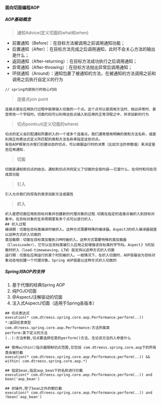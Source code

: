 #### 面向切面编程AOP
##### AOP基础概念

> 通知Advice(定义切面的what和when)

* 前置通知（Before）：在目标方法被调用之前调用通知功能；
* 后置通知（After）：在目标方法完成之后调用通知，此时不会关心方法的输出是什么；
* 返回通知（After-returning）：在目标方法成功执行之后调用通知；
* 异常通知（After-throwing）：在目标方法抛出异常后调用通知；
* 环绕通知（Around）：通知包裹了被通知的方法，在被通知的方法调用之前和调用之后执行自定义的行为

```text
// spring内部执行的核心代码
```
> 连接点join point

```text
连接点是在应用执行过程中能够插入切面的一个点。这个点可以是调用方法时、抛出异常时、甚至修改一个字段时。切面代码可以利用这些点插入到应用的正常流程之中，并添加新的行为
```

> 切点pointcut(定义切面的where)

```text
切点的定义会匹配通知所要织入的一个或多个连接点。我们通常使用明确的类和方法名称，或是利用正则表达式定义所匹配的类和方法名称来指定这些切点。
有些AOP框架允许我们创建动态的切点，可以根据运行时的决策（比如方法的参数值）来决定是否应用通知.
```

> 切面

```text
切面是通知和切点的结合。通知和切点共同定义了切面的全部内容——它是什么，在何时和何处完成其功能
```

> 引入

```text
引入允许我们向现有的类添加新方法或属性 
```

> 织入

```text
织入是把切面应用到目标对象并创建新的代理对象的过程.切面在指定的连接点被织入到目标对象中。在目标对象的生命周期里有多个点可以进行织入.
## 织入过程
编译期：切面在目标类编译时被织入。这种方式需要特殊的编译器。AspectJ的织入编译器就是以这种方式织入切面的
类加载期：切面在目标类加载到JVM时被织入。这种方式需要特殊的类加载器（ClassLoader），它可以在目标类被引入应用之前增强该目标类的字节码。AspectJ 5的加载时织入（load-timeweaving，LTW）就支持以这种方式织入切面
运行期：切面在应用运行的某个时刻被织入。一般情况下，在织入切面时，AOP容器会为目标对象动态地创建一个代理对象。Spring AOP就是以这种方式织入切面的
```

##### Spring对AOP的支持

1. 基于代理的经典Spring AOP
2. 纯POJO切面
3. @AspectJ注解驱动的切面
4. 注入式AspectJ切面（适用于Spring各版本）

```text
## 切点表达式
execution(* com.dtreess.spring.core.aop.Performance.perform(..))
*:返回任意类型
com.dtreess.spring.core.aop.Performance:方法所属类
perform:类下定义的方法
(..):方法参数,切点要选择任意的perform()方法，无论该方法的入参是什么

## 使用within()指示器限制切点范围,仅包括 com.dtreess.spring.core.aop下的所有类会被拦截
execution(* com.dtreess.spring.core.aop.Performance.perform(..)) && within( com.dtreess.spring.core.aop.*) 

## 指定bean,指定aop_bean下的名称进行拦截
execution(* com.dtreess.spring.core.aop.Performance.perform(..)) and bean('aop_bean') 

## 非操作,除了bean之外的都拦截
execution(* com.dtreess.spring.core.aop.Performance.perform(..)) and !bean('aop_bean') 
```









